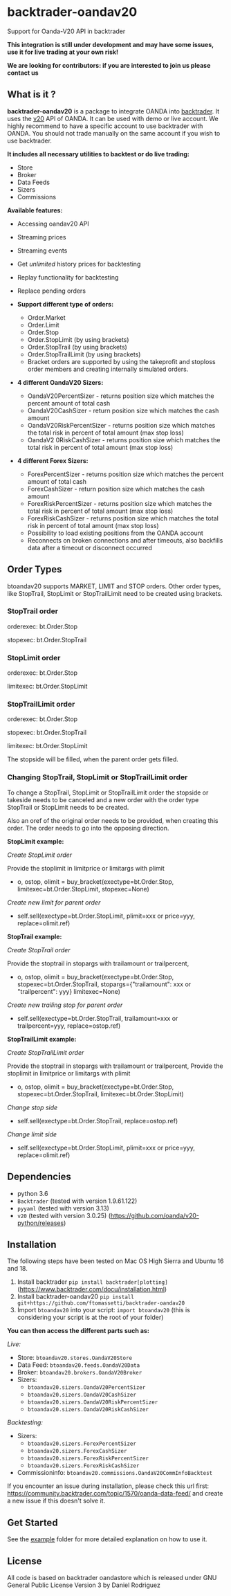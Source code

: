 # backtrader-oandav20


Support for Oanda-V20 API in backtrader

**This  integration is still under development and may have some issues, use it for live trading at your own risk!**

**We are looking for contributors: if you are interested to join us please contact us**


## What is it ?

**backtrader-oandav20** is a package to integrate OANDA into [backtrader](https://www.backtrader.com/).
It uses the [v20](http://developer.oanda.com/rest-live-v20/introduction/) API of OANDA. It can be used with demo or live account.
We highly recommend to have a specific account to use backtrader with OANDA. You should not trade manually on the same account if you wish to use backtrader.


**It includes all necessary utilities to backtest or do live trading:**

* Store
* Broker
* Data Feeds
* Sizers
* Commissions

**Available features:**

* Accessing oandav20 API
* Streaming prices
* Streaming events
* Get *unlimited* history prices for backtesting
* Replay functionality for backtesting
* Replace pending orders

* **Support different type of orders:**
    * Order.Market
    * Order.Limit
    * Order.Stop
    * Order.StopLimit (by using brackets)
    * Order.StopTrail (by using brackets)
    * Order.StopTrailLimit (by using brackets)
    * Bracket orders are supported by using the takeprofit and stoploss order members and creating internally simulated orders.

* **4 different OandaV20 Sizers:**
    * OandaV20PercentSizer - returns position size which matches the percent amount of total cash
    * OandaV20CashSizer - return position size which matches the cash amount
    * OandaV20RiskPercentSizer - returns position size which matches the total risk in percent of total amount (max stop loss)
    * OandaV2
    0RiskCashSizer - returns position size which matches the total risk in percent of total amount (max stop loss)

* **4 different Forex Sizers:**
    * ForexPercentSizer - returns position size which matches the percent amount of total cash
    * ForexCashSizer - return position size which matches the cash amount
    * ForexRiskPercentSizer - returns position size which matches the total risk in percent of total amount (max stop loss)
    * ForexRiskCashSizer - returns position size which matches the total risk in percent of total amount (max stop loss)
    * Possibility to load existing positions from the OANDA account
    * Reconnects on broken connections and after timeouts, also backfills data after a timeout or disconnect occurred


## Order Types

btoandav20 supports MARKET, LIMIT and STOP orders. Other order types, like StopTrail, StopLimit or StopTrailLimit need to be created using brackets.


### StopTrail order

orderexec: bt.Order.Stop

stopexec: bt.Order.StopTrail


### StopLimit order

orderexec: bt.Order.Stop

limitexec: bt.Order.StopLimit


### StopTrailLimit order

orderexec: bt.Order.Stop

stopexec: bt.Order.StopTrail

limitexec: bt.Order.StopLimit


The stopside will be filled, when the parent order gets filled.


### Changing StopTrail, StopLimit or StopTrailLimit order

To change a StopTrail, StopLimit or StopTrailLimit order the stopside or takeside needs to be canceled and a new order with the order type StopTrail or StopLimit needs to be created.

Also an oref of the original order needs to be provided, when creating this order.
The order needs to go into the opposing direction.

**StopLimit example:**

*Create StopLimit order*

Provide the stoplimit in limitprice or limitargs with plimit

- o, ostop, olimit = buy_bracket(exectype=bt.Order.Stop, limitexec=bt.Order.StopLimit, stopexec=None)

*Create new limit for parent order*

- self.sell(exectype=bt.Order.StopLimit, plimit=xxx or price=yyy, replace=olimit.ref)


**StopTrail example:**

*Create StopTrail order*

Provide the stoptrail in stopargs with trailamount or trailpercent,

- o, ostop, olimit = buy_bracket(exectype=bt.Order.Stop, stopexec=bt.Order.StopTrail, stopargs={"trailamount": xxx or "trailpercent": yyy} limitexec=None)

*Create new trailing stop for parent order*

- self.sell(exectype=bt.Order.StopTrail, trailamount=xxx or trailpercent=yyy, replace=ostop.ref)


**StopTrailLimit example:**

*Create StopTrailLimit order*

Provide the stoptrail in stopargs with trailamount or trailpercent,
Provide the stoplimit in limitprice or limitargs with plimit

- o, ostop, olimit = buy_bracket(exectype=bt.Order.Stop, stopexec=bt.Order.StopTrail, limitexec=bt.Order.StopLimit)

*Change stop side*

- self.sell(exectype=bt.Order.StopTrail, replace=ostop.ref)

*Change limit side*

- self.sell(exectype=bt.Order.StopLimit, plimit=xxx or price=yyy, replace=olimit.ref)


## Dependencies

* python 3.6
* ``Backtrader`` (tested with version 1.9.61.122)
* ``pyyaml`` (tested with version 3.13)
* ``v20`` (tested with version 3.0.25) (https://github.com/oanda/v20-python/releases)


## Installation

The following steps have been tested on Mac OS High Sierra and Ubuntu 16 and 18.

1. Install backtrader ``pip install backtrader[plotting]`` (https://www.backtrader.com/docu/installation.html)
2. Install backtrader-oandav20 ``pip install git+https://github.com/ftomassetti/backtrader-oandav20``
3. Import ``btoandav20`` into your script: ``import btoandav20`` (this is considering your script is at the root of your folder)


**You can then access the different parts such as:**

*Live:*

* Store: ``btoandav20.stores.OandaV20Store``
* Data Feed: ``btoandav20.feeds.OandaV20Data``
* Broker: ``btoandav20.brokers.OandaV20Broker``
* Sizers:
    * ``btoandav20.sizers.OandaV20PercentSizer``
    * ``btoandav20.sizers.OandaV20CashSizer``
    * ``btoandav20.sizers.OandaV20RiskPercentSizer``
    * ``btoandav20.sizers.OandaV20RiskCashSizer``

*Backtesting:*

* Sizers:
    * ``btoandav20.sizers.ForexPercentSizer``
    * ``btoandav20.sizers.ForexCashSizer``
    * ``btoandav20.sizers.ForexRiskPercentSizer``
    * ``btoandav20.sizers.ForexRiskCashSizer``
* Commissioninfo: ``btoandav20.commissions.OandaV20CommInfoBacktest``


If you encounter an issue during installation, please check this url first: https://community.backtrader.com/topic/1570/oanda-data-feed/ and create a new issue if this doesn't solve it.


## Get Started
See the [example](examples/oandav20test) folder for more detailed explanation on how to use it.


## License

All code is based on backtrader oandastore which is released under GNU General Public License Version 3 by Daniel Rodriguez

